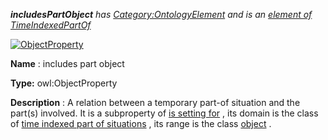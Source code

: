 ___includesPartObject__ 
 has
 [Category:OntologyElement](../../Category/OntologyElement "Category:OntologyElement") 
 and is an
 [element of](../../Property/ElementOf "Property:ElementOf") 
[TimeIndexedPartOf](../../Submissions/TimeIndexedPartOf "Submissions:TimeIndexedPartOf")_




  





[![ObjectProperty](../../images/thumb/c/c3/ObjectProperty.gif/45px-ObjectProperty.gif)](../../Image/ObjectProperty.gif "ObjectProperty")


__Name__ 
 : includes part object
 



__Type:__ 
 owl:ObjectProperty
 



__Description__ 
 : A relation between a temporary part-of situation and the part(s) involved. It is a subproperty of
 [is setting for](../../Submissions/Situation/isSettingFor "Submissions:Situation/isSettingFor") 
 , its domain is the class of
 [time indexed part of situations](../../Submissions/TimeIndexedPartOf "Submissions:TimeIndexedPartOf/TimeIndexedPartOf") 
 , its range is the class
 [object](../../Image/ObjectProperty.gif "Submissions:TimeIndexedPartOf/Object") 
 .